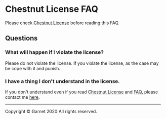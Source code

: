 # Chestnut License FAQ

Please check [Chestnut License](/docs/en/license/items.md) before reading this FAQ.

## Questions

### What will happen if I violate the license?

Please do not violate the license.
If you violate the license, as the case may be cope with it and punish.

### I have a thing I don't understand in the license.

If you don't understand even if you read [Chestnut License](/docs/en/license/items.md) and [FAQ](https://github.com/Garnet3106/chestnut/tree/develop/en/license/faq.md), please contact me [here](/docs/en/license/items.md#Contact).

---

Copyright © Garnet 2020 All rights reserved.
